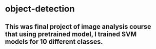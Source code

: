 # object-detection

## This was final project of image analysis course that using pretrained model, I trained SVM models for 10 different classes.
